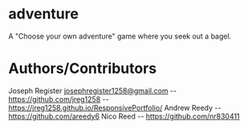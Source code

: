 # adventure
A "Choose your own adventure" game where you seek out a bagel.

# Authors/Contributors
Joseph Register josephregister1258@gmail.com -- https://github.com/jreg1258 -- https://jreg1258.github.io/ResponsivePortfolio/
Andrew Reedy -- https://github.com/areedy6
Nico Reed -- https://github.com/nr830411
